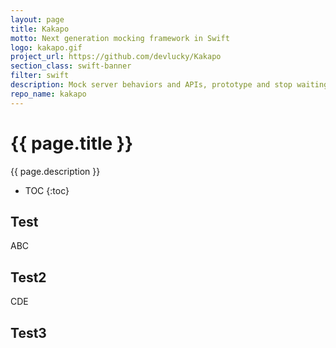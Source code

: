 ```yaml
---
layout: page
title: Kakapo
motto: Next generation mocking framework in Swift
logo: kakapo.gif
project_url: https://github.com/devlucky/Kakapo
section_class: swift-banner
filter: swift
description: Mock server behaviors and APIs, prototype and stop waiting for your backend's APIs.
repo_name: kakapo
---
```


# {{ page.title }}

{{ page.description }}

 * TOC
  {:toc}

## Test

ABC

## Test2

CDE

## Test3